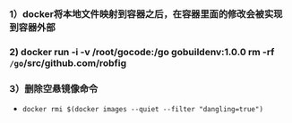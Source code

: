 ###  1）docker将本地文件映射到容器之后，在容器里面的修改会被实现到容器外部

###  2) docker run -i -v /root/gocode:/go gobuildenv:1.0.0  rm -rf  `/go`/src/github.com/robfig

###  3）删除空悬镜像命令
*  `docker rmi $(docker images --quiet --filter "dangling=true")`
